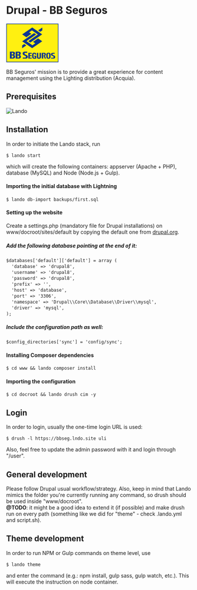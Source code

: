 # Drupal - BB Seguros
![BB Seguros logo](https://github.com/rafaolf/bbseguros/blob/master/www/docroot/themes/custom/bbseg/images/logo.png)

<!-- [![Build Status](https://travis-ci.org/)](https://travis-ci.org/) -->

BB Seguros' mission is to provide a great experience for content management
using the Lighting distribution (Acquia).

## Prerequisites
![Lando](https://github.com/lando/lando/releases/tag/v3.0.0-rc.20)

## Installation
In order to initiate the Lando stack, run
```
$ lando start
```
which will create the following containers: appserver (Apache + PHP), database
(MySQL) and Node (Node.js + Gulp).

#### Importing the initial database with Lightning
```
$ lando db-import backups/first.sql
```

#### Setting up the website
Create a settings.php (mandatory file for Drupal installations) on
www/docroot/sites/default by copying the default one from
[drupal.org](https://api.drupal.org/api/drupal/sites%21default%21default.settings.php/8.7.x).

##### Add the following database pointing at the end of it:
```
$databases['default']['default'] = array (
  'database' => 'drupal8',
  'username' => 'drupal8',
  'password' => 'drupal8',
  'prefix' => '',
  'host' => 'database',
  'port' => '3306',
  'namespace' => 'Drupal\\Core\\Database\\Driver\\mysql',
  'driver' => 'mysql',
);
```

##### Include the configuration path as well:
```
$config_directories['sync'] = 'config/sync';
```

#### Installing Composer dependencies
```
$ cd www && lando composer install
```

#### Importing the configuration
```
$ cd docroot && lando drush cim -y
```

## Login
In order to login, usually the one-time login URL is used:
```
$ drush -l https://bbseg.lndo.site uli
```
Also, feel free to update the admin password with it and login through "/user".

## General development
Please follow Drupal usual workflow/strategy. Also, keep in mind that Lando
mimics the folder you're currently running any command, so drush should be used
inside "www/docroot".\
**@TODO**: it might be a good idea to extend it (if possible) and make drush run on
every path (something like we did for "theme" - check .lando.yml and script.sh).

## Theme development
In order to run NPM or Gulp commands on theme level, use
```
$ lando theme
```
and enter the command (e.g.: npm install, gulp sass, gulp watch, etc.). This
will execute the instruction on node container.

[github]: https://github.com/rafaolf/bbseguros "GitHub clone"
